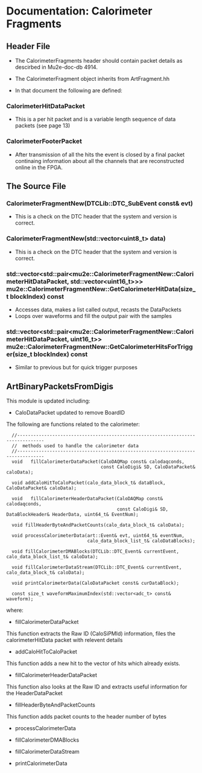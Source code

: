 # Documentation: Calorimeter Fragments

## Header File

* The CalorimeterFragments header should contain packet details as descirbed in Mu2e-doc-db 4914.

* The CalorimeterFragment object inherits from ArtFragment.hh

* In that document the following are defined:

### CalorimeterHitDataPacket

* This is a per hit packet and is a variable length sequence of data packets (see page 13)

### CalorimeterFooterPacket

* After transmission of all the hits the event is closed by a final packet continaing information about all the channels that are reconstructed online in the FPGA.

## The Source File

### CalorimeterFragmentNew(DTCLib::DTC_SubEvent const& evt)

* This is a check on the DTC header that the system and version is correct.

### CalorimeterFragmentNew(std::vector<uint8_t> data)

* This is a check on the DTC header that the system and version is correct.

### std::vector<std::pair<mu2e::CalorimeterFragmentNew::CalorimeterHitDataPacket, std::vector<uint16_t>>> mu2e::CalorimeterFragmentNew::GetCalorimeterHitData(size_t blockIndex) const

* Accesses data, makes a list called output, recasts the DataPackets
* Loops over waveforms and fill the output pair with the samples

### std::vector<std::pair<mu2e::CalorimeterFragmentNew::CalorimeterHitDataPacket, uint16_t>> mu2e::CalorimeterFragmentNew::GetCalorimeterHitsForTrigger(size_t blockIndex) const

* Similar to previous but for quick trigger purposes

## ArtBinaryPacketsFromDigis

This module is updated including:

* CaloDataPacket updated to remove BoardID

The following are functions related to the calorimeter:

```
  //--------------------------------------------------------------------------------
  //  methods used to handle the calorimeter data
  //--------------------------------------------------------------------------------
  void   fillCalorimeterDataPacket(CaloDAQMap const& calodaqconds,
                                   const CaloDigi& SD, CaloDataPacket& caloData);

  void addCaloHitToCaloPacket(calo_data_block_t& dataBlock, CaloDataPacket& caloData);

  void   fillCalorimeterHeaderDataPacket(CaloDAQMap const& calodaqconds,
                                         const CaloDigi& SD, DataBlockHeader& HeaderData, uint64_t& EventNum);

  void fillHeaderByteAndPacketCounts(calo_data_block_t& caloData);

  void processCalorimeterData(art::Event& evt, uint64_t& eventNum,
                              calo_data_block_list_t& caloDataBlocks);

  void fillCalorimeterDMABlocks(DTCLib::DTC_Event& currentEvent, calo_data_block_list_t& caloData);

  void fillCalorimeterDataStream(DTCLib::DTC_Event& currentEvent, calo_data_block_t& caloData);

  void printCalorimeterData(CaloDataPacket const& curDataBlock);

  const size_t waveformMaximumIndex(std::vector<adc_t> const& waveform);

```
where:

* fillCalorimeterDataPacket

This function extracts the Raw ID (CaloSiPMId) information, files the calorimeterHitData packet with relevent details


* addCaloHitToCaloPacket

This function adds a new hit to the vector of hits which already exists.


* fillCalorimeterHeaderDataPacket

This function also looks at the Raw ID and extracts useful information for the HeaderDataPacket

* fillHeaderByteAndPacketCounts

This function adds packet counts to the header number of bytes

* processCalorimeterData

* fillCalorimeterDMABlocks

* fillCalorimeterDataStream

* printCalorimeterData


